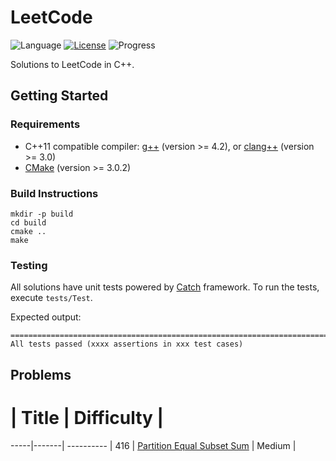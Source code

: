 # LeetCode

![Language](https://img.shields.io/badge/language-C++-f34b7d.svg)
[![License](https://img.shields.io/badge/license-MIT-blue.svg)](./LICENSE.md)
![Progress](https://img.shields.io/badge/progress-1%20%2F%20465-orange.svg)

Solutions to LeetCode in C++.

## Getting Started

### Requirements

* C++11 compatible compiler: [g++](https://gcc.gnu.org/) (version >= 4.2), or [clang++](http://clang.llvm.org/cxx_status.html) (version >= 3.0)
* [CMake](http://www.cmake.org/) (version >= 3.0.2)

### Build Instructions

```
mkdir -p build
cd build
cmake ..
make
```

### Testing

All solutions have unit tests powered by [Catch](https://github.com/philsquared/Catch) framework. To run the tests, execute `tests/Test`.

Expected output:

```
===============================================================================
All tests passed (xxxx assertions in xxx test cases)
```

## Problems

  #  | Title | Difficulty |
-----|-------| ---------- |
 416 | [Partition Equal Subset Sum](https://chenyanzhe.com/2016/11/04/leetcode-416-partition-equal-subset-sum/) | Medium |

